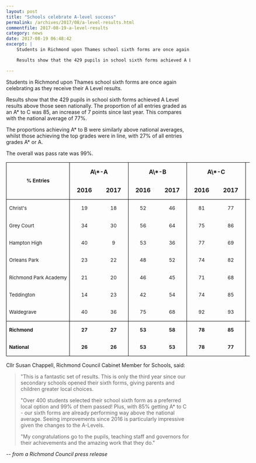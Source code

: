 ```yaml
---
layout: post
title: "Schools celebrate A-level success"
permalink: /archives/2017/08/a-level-results.html
commentfile: 2017-08-19-a-level-results
category: news
date: 2017-08-19 06:48:42
excerpt: |
    Students in Richmond upon Thames school sixth forms are once again celebrating as they receive their A Level results.

    Results show that the 429 pupils in school sixth forms achieved A Level results above those seen nationally. The proportion of all entries graded as an A* to C was 85%, an increase of 7% points since last year. This compares with the national average of 77%.

---
```


Students in Richmond upon Thames school sixth forms are once again celebrating as they receive their A Level results.

Results show that the 429 pupils in school sixth forms achieved A Level results above those seen nationally. The proportion of all entries graded as an A\* to C was 85, an increase of 7 points since last year. This compares with the national average of 77%.

The proportions achieving A\* to B were similarly above national averages, whilst those achieving the top grades were in line, with 27% of all entries grades A\* or A.

The overall was pass rate was 99%.

<table class="m_-5551938605372240779MsoNormalTable" border="0" cellspacing="0" cellpadding="0" width="667" style="width:500.0pt;border-collapse:collapse">
<tbody>
<tr style="height:15.0pt">
<td width="144" nowrap="" rowspan="2" style="width:108.0pt;border:solid windowtext 1.0pt;border-bottom:solid black 1.0pt;padding:0cm 5.4pt 0cm 5.4pt;height:15.0pt">
<p align="center" style="text-align:center;line-height:115%">
<b><span style="font-size:10.0pt;line-height:115%;">% Entries</span></b><b><span style="font-size:10.0pt;line-height:115%;"><u></u><u></u></span></b>

</p>
</td>
<td width="131" nowrap="" colspan="2" valign="bottom" style="width:98.0pt;border-top:solid windowtext 1.0pt;border-left:none;border-bottom:none;border-right:solid black 1.0pt;padding:0cm 5.4pt 0cm 5.4pt;height:15.0pt">
<p align="center" style="text-align:center;line-height:115%">
<b><span style="">A\*-A</span></b><b><span style=""><u></u><u></u></span></b>

</p>
</td>
<td width="131" nowrap="" colspan="2" valign="bottom" style="width:98.0pt;border-top:solid windowtext 1.0pt;border-left:none;border-bottom:none;border-right:solid black 1.0pt;padding:0cm 5.4pt 0cm 5.4pt;height:15.0pt">
<p align="center" style="text-align:center;line-height:115%">
<b><span style="">A\*-B</span></b><b><span style=""><u></u><u></u></span></b>

</p>
</td>
<td width="131" nowrap="" colspan="2" valign="bottom" style="width:98.0pt;border-top:solid windowtext 1.0pt;border-left:none;border-bottom:none;border-right:solid black 1.0pt;padding:0cm 5.4pt 0cm 5.4pt;height:15.0pt">
<p align="center" style="text-align:center;line-height:115%">
<b><span style="">A\*-C</span></b><b><span style=""><u></u><u></u></span></b>

</p>
</td>
<td width="131" nowrap="" colspan="2" valign="bottom" style="width:98.0pt;border-top:solid windowtext 1.0pt;border-left:none;border-bottom:none;border-right:solid black 1.0pt;padding:0cm 5.4pt 0cm 5.4pt;height:15.0pt">
<p align="center" style="text-align:center;line-height:115%">
<b><span style="">A\*-E</span></b><b><span style=""><u></u><u></u></span></b>

</p>
</td>
</tr>
<tr style="height:15.75pt">
<td width="65" nowrap="" valign="bottom" style="width:49.0pt;border:none;border-bottom:solid windowtext 1.0pt;padding:0cm 5.4pt 0cm 5.4pt;height:15.75pt">
<p align="center" style="text-align:center;line-height:115%">
<b><span style="">2016</span></b><b><span style=""><u></u><u></u></span></b>

</p>
</td>
<td width="65" nowrap="" valign="bottom" style="width:49.0pt;border-top:none;border-left:none;border-bottom:solid windowtext 1.0pt;border-right:solid windowtext 1.0pt;padding:0cm 5.4pt 0cm 5.4pt;height:15.75pt">
<p align="center" style="text-align:center;line-height:115%">
<b><span style="">2017</span></b><b><span style=""><u></u><u></u></span></b>

</p>
</td>
<td width="65" nowrap="" valign="bottom" style="width:49.0pt;border:none;border-bottom:solid windowtext 1.0pt;padding:0cm 5.4pt 0cm 5.4pt;height:15.75pt">
<p align="center" style="text-align:center;line-height:115%">
<b><span style="">2016</span></b><b><span style=""><u></u><u></u></span></b>

</p>
</td>
<td width="65" nowrap="" valign="bottom" style="width:49.0pt;border-top:none;border-left:none;border-bottom:solid windowtext 1.0pt;border-right:solid windowtext 1.0pt;padding:0cm 5.4pt 0cm 5.4pt;height:15.75pt">
<p align="center" style="text-align:center;line-height:115%">
<b><span style="">2017</span></b><b><span style=""><u></u><u></u></span></b>

</p>
</td>
<td width="65" nowrap="" valign="bottom" style="width:49.0pt;border:none;border-bottom:solid windowtext 1.0pt;padding:0cm 5.4pt 0cm 5.4pt;height:15.75pt">
<p align="center" style="text-align:center;line-height:115%">
<b><span style="">2016</span></b><b><span style=""><u></u><u></u></span></b>

</p>
</td>
<td width="65" nowrap="" valign="bottom" style="width:49.0pt;border-top:none;border-left:none;border-bottom:solid windowtext 1.0pt;border-right:solid windowtext 1.0pt;padding:0cm 5.4pt 0cm 5.4pt;height:15.75pt">
<p align="center" style="text-align:center;line-height:115%">
<b><span style="">2017</span></b><b><span style=""><u></u><u></u></span></b>

</p>
</td>
<td width="65" nowrap="" valign="bottom" style="width:49.0pt;border:none;border-bottom:solid windowtext 1.0pt;padding:0cm 5.4pt 0cm 5.4pt;height:15.75pt">
<p align="center" style="text-align:center;line-height:115%">
<b><span style="">2016</span></b><b><span style=""><u></u><u></u></span></b>

</p>
</td>
<td width="65" nowrap="" valign="bottom" style="width:49.0pt;border-top:none;border-left:none;border-bottom:solid windowtext 1.0pt;border-right:solid windowtext 1.0pt;padding:0cm 5.4pt 0cm 5.4pt;height:15.75pt">
<p align="center" style="text-align:center;line-height:115%">
<b><span style="">2017</span></b><b><span style=""><u></u><u></u></span></b>

</p>
</td>
</tr>
<tr style="height:12.75pt">
<td width="144" nowrap="" valign="bottom" style="width:108.0pt;border-top:none;border-left:solid windowtext 1.0pt;border-bottom:none;border-right:solid windowtext 1.0pt;padding:0cm 5.4pt 0cm 5.4pt;height:12.75pt">
<p style="line-height:115%">
<span style="font-size:10.0pt;line-height:115%;">Christ's</span><span style="font-size:10.0pt;line-height:115%;"><u></u><u></u></span>

</p>
</td>
<td width="65" nowrap="" valign="bottom" style="width:49.0pt;padding:0cm 5.4pt 0cm 5.4pt;height:12.75pt">
<p align="center" style="text-align:center;line-height:115%">
<span style="font-size:10.0pt;line-height:115%;">19</span><span style="font-size:10.0pt;line-height:115%;"><u></u><u></u></span>

</p>
</td>
<td width="65" nowrap="" valign="bottom" style="width:49.0pt;border:none;border-right:solid windowtext 1.0pt;padding:0cm 5.4pt 0cm 5.4pt;height:12.75pt">
<p align="center" style="text-align:center;line-height:115%">
<span style="font-size:10.0pt;line-height:115%;">18</span><span style="font-size:10.0pt;line-height:115%;"><u></u><u></u></span>

</p>
</td>
<td width="65" nowrap="" valign="bottom" style="width:49.0pt;padding:0cm 5.4pt 0cm 5.4pt;height:12.75pt">
<p align="center" style="text-align:center;line-height:115%">
<span style="font-size:10.0pt;line-height:115%;">52</span><span style="font-size:10.0pt;line-height:115%;"><u></u><u></u></span>

</p>
</td>
<td width="65" nowrap="" valign="bottom" style="width:49.0pt;border:none;border-right:solid windowtext 1.0pt;padding:0cm 5.4pt 0cm 5.4pt;height:12.75pt">
<p align="center" style="text-align:center;line-height:115%">
<span style="font-size:10.0pt;line-height:115%;">46</span><span style="font-size:10.0pt;line-height:115%;"><u></u><u></u></span>

</p>
</td>
<td width="65" nowrap="" valign="bottom" style="width:49.0pt;padding:0cm 5.4pt 0cm 5.4pt;height:12.75pt">
<p align="center" style="text-align:center;line-height:115%">
<span style="font-size:10.0pt;line-height:115%;">81</span><span style="font-size:10.0pt;line-height:115%;"><u></u><u></u></span>

</p>
</td>
<td width="65" nowrap="" valign="bottom" style="width:49.0pt;border:none;border-right:solid windowtext 1.0pt;padding:0cm 5.4pt 0cm 5.4pt;height:12.75pt">
<p align="center" style="text-align:center;line-height:115%">
<span style="font-size:10.0pt;line-height:115%;">77</span><span style="font-size:10.0pt;line-height:115%;"><u></u><u></u></span>

</p>
</td>
<td width="65" nowrap="" valign="bottom" style="width:49.0pt;padding:0cm 5.4pt 0cm 5.4pt;height:12.75pt">
<p align="center" style="text-align:center;line-height:115%">
<span style="font-size:10.0pt;line-height:115%;">98</span><span style="font-size:10.0pt;line-height:115%;"><u></u><u></u></span>

</p>
</td>
<td width="65" nowrap="" valign="bottom" style="width:49.0pt;border:none;border-right:solid windowtext 1.0pt;padding:0cm 5.4pt 0cm 5.4pt;height:12.75pt">
<p align="center" style="text-align:center;line-height:115%">
<span style="font-size:10.0pt;line-height:115%;">99</span><span style="font-size:10.0pt;line-height:115%;"><u></u><u></u></span>

</p>
</td>
</tr>
<tr style="height:12.75pt">
<td width="144" nowrap="" valign="bottom" style="width:108.0pt;border-top:none;border-left:solid windowtext 1.0pt;border-bottom:none;border-right:solid windowtext 1.0pt;padding:0cm 5.4pt 0cm 5.4pt;height:12.75pt">
<p style="line-height:115%">
<span style="font-size:10.0pt;line-height:115%;">Grey Court</span><span style="font-size:10.0pt;line-height:115%;"><u></u><u></u></span>

</p>
</td>
<td width="65" nowrap="" valign="bottom" style="width:49.0pt;padding:0cm 5.4pt 0cm 5.4pt;height:12.75pt">
<p align="center" style="text-align:center;line-height:115%">
<span style="font-size:10.0pt;line-height:115%;">34</span><span style="font-size:10.0pt;line-height:115%;"><u></u><u></u></span>

</p>
</td>
<td width="65" nowrap="" valign="bottom" style="width:49.0pt;border:none;border-right:solid windowtext 1.0pt;padding:0cm 5.4pt 0cm 5.4pt;height:12.75pt">
<p align="center" style="text-align:center;line-height:115%">
<span style="font-size:10.0pt;line-height:115%;">30</span><span style="font-size:10.0pt;line-height:115%;"><u></u><u></u></span>

</p>
</td>
<td width="65" nowrap="" valign="bottom" style="width:49.0pt;padding:0cm 5.4pt 0cm 5.4pt;height:12.75pt">
<p align="center" style="text-align:center;line-height:115%">
<span style="font-size:10.0pt;line-height:115%;">56</span><span style="font-size:10.0pt;line-height:115%;"><u></u><u></u></span>

</p>
</td>
<td width="65" nowrap="" valign="bottom" style="width:49.0pt;border:none;border-right:solid windowtext 1.0pt;padding:0cm 5.4pt 0cm 5.4pt;height:12.75pt">
<p align="center" style="text-align:center;line-height:115%">
<span style="font-size:10.0pt;line-height:115%;">64</span><span style="font-size:10.0pt;line-height:115%;"><u></u><u></u></span>

</p>
</td>
<td width="65" nowrap="" valign="bottom" style="width:49.0pt;padding:0cm 5.4pt 0cm 5.4pt;height:12.75pt">
<p align="center" style="text-align:center;line-height:115%">
<span style="font-size:10.0pt;line-height:115%;">75</span><span style="font-size:10.0pt;line-height:115%;"><u></u><u></u></span>

</p>
</td>
<td width="65" nowrap="" valign="bottom" style="width:49.0pt;border:none;border-right:solid windowtext 1.0pt;padding:0cm 5.4pt 0cm 5.4pt;height:12.75pt">
<p align="center" style="text-align:center;line-height:115%">
<span style="font-size:10.0pt;line-height:115%;">86</span><span style="font-size:10.0pt;line-height:115%;"><u></u><u></u></span>

</p>
</td>
<td width="65" nowrap="" valign="bottom" style="width:49.0pt;padding:0cm 5.4pt 0cm 5.4pt;height:12.75pt">
<p align="center" style="text-align:center;line-height:115%">
<span style="font-size:10.0pt;line-height:115%;">99</span><span style="font-size:10.0pt;line-height:115%;"><u></u><u></u></span>

</p>
</td>
<td width="65" nowrap="" valign="bottom" style="width:49.0pt;border:none;border-right:solid windowtext 1.0pt;padding:0cm 5.4pt 0cm 5.4pt;height:12.75pt">
<p align="center" style="text-align:center;line-height:115%">
<span style="font-size:10.0pt;line-height:115%;">100</span><span style="font-size:10.0pt;line-height:115%;"><u></u><u></u></span>

</p>
</td>
</tr>
<tr style="height:12.75pt">
<td width="144" nowrap="" valign="bottom" style="width:108.0pt;border-top:none;border-left:solid windowtext 1.0pt;border-bottom:none;border-right:solid windowtext 1.0pt;padding:0cm 5.4pt 0cm 5.4pt;height:12.75pt">
<p style="line-height:115%">
<span style="font-size:10.0pt;line-height:115%;">Hampton High</span><span style="font-size:10.0pt;line-height:115%;"><u></u><u></u></span>

</p>
</td>
<td width="65" nowrap="" valign="bottom" style="width:49.0pt;padding:0cm 5.4pt 0cm 5.4pt;height:12.75pt">
<p align="center" style="text-align:center;line-height:115%">
<span style="font-size:10.0pt;line-height:115%;">40</span><span style="font-size:10.0pt;line-height:115%;"><u></u><u></u></span>

</p>
</td>
<td width="65" nowrap="" valign="bottom" style="width:49.0pt;border:none;border-right:solid windowtext 1.0pt;padding:0cm 5.4pt 0cm 5.4pt;height:12.75pt">
<p align="center" style="text-align:center;line-height:115%">
<span style="font-size:10.0pt;line-height:115%;">9</span><span style="font-size:10.0pt;line-height:115%;"><u></u><u></u></span>

</p>
</td>
<td width="65" nowrap="" valign="bottom" style="width:49.0pt;padding:0cm 5.4pt 0cm 5.4pt;height:12.75pt">
<p align="center" style="text-align:center;line-height:115%">
<span style="font-size:10.0pt;line-height:115%;">53</span><span style="font-size:10.0pt;line-height:115%;"><u></u><u></u></span>

</p>
</td>
<td width="65" nowrap="" valign="bottom" style="width:49.0pt;border:none;border-right:solid windowtext 1.0pt;padding:0cm 5.4pt 0cm 5.4pt;height:12.75pt">
<p align="center" style="text-align:center;line-height:115%">
<span style="font-size:10.0pt;line-height:115%;">36</span><span style="font-size:10.0pt;line-height:115%;"><u></u><u></u></span>

</p>
</td>
<td width="65" nowrap="" valign="bottom" style="width:49.0pt;padding:0cm 5.4pt 0cm 5.4pt;height:12.75pt">
<p align="center" style="text-align:center;line-height:115%">
<span style="font-size:10.0pt;line-height:115%;">77</span><span style="font-size:10.0pt;line-height:115%;"><u></u><u></u></span>

</p>
</td>
<td width="65" nowrap="" valign="bottom" style="width:49.0pt;border:none;border-right:solid windowtext 1.0pt;padding:0cm 5.4pt 0cm 5.4pt;height:12.75pt">
<p align="center" style="text-align:center;line-height:115%">
<span style="font-size:10.0pt;line-height:115%;">69</span><span style="font-size:10.0pt;line-height:115%;"><u></u><u></u></span>

</p>
</td>
<td width="65" nowrap="" valign="bottom" style="width:49.0pt;padding:0cm 5.4pt 0cm 5.4pt;height:12.75pt">
<p align="center" style="text-align:center;line-height:115%">
<span style="font-size:10.0pt;line-height:115%;">96</span><span style="font-size:10.0pt;line-height:115%;"><u></u><u></u></span>

</p>
</td>
<td width="65" nowrap="" valign="bottom" style="width:49.0pt;border:none;border-right:solid windowtext 1.0pt;padding:0cm 5.4pt 0cm 5.4pt;height:12.75pt">
<p align="center" style="text-align:center;line-height:115%">
<span style="font-size:10.0pt;line-height:115%;">96</span><span style="font-size:10.0pt;line-height:115%;"><u></u><u></u></span>

</p>
</td>
</tr>
<tr style="height:12.75pt">
<td width="144" nowrap="" valign="bottom" style="width:108.0pt;border-top:none;border-left:solid windowtext 1.0pt;border-bottom:none;border-right:solid windowtext 1.0pt;padding:0cm 5.4pt 0cm 5.4pt;height:12.75pt">
<p style="line-height:115%">
<span style="font-size:10.0pt;line-height:115%;">Orleans Park</span><span style="font-size:10.0pt;line-height:115%;"><u></u><u></u></span>

</p>
</td>
<td width="65" nowrap="" valign="bottom" style="width:49.0pt;padding:0cm 5.4pt 0cm 5.4pt;height:12.75pt">
<p align="center" style="text-align:center;line-height:115%">
<span style="font-size:10.0pt;line-height:115%;">23</span><span style="font-size:10.0pt;line-height:115%;"><u></u><u></u></span>

</p>
</td>
<td width="65" nowrap="" valign="bottom" style="width:49.0pt;border:none;border-right:solid windowtext 1.0pt;padding:0cm 5.4pt 0cm 5.4pt;height:12.75pt">
<p align="center" style="text-align:center;line-height:115%">
<span style="font-size:10.0pt;line-height:115%;">22</span><span style="font-size:10.0pt;line-height:115%;"><u></u><u></u></span>

</p>
</td>
<td width="65" nowrap="" valign="bottom" style="width:49.0pt;padding:0cm 5.4pt 0cm 5.4pt;height:12.75pt">
<p align="center" style="text-align:center;line-height:115%">
<span style="font-size:10.0pt;line-height:115%;">48</span><span style="font-size:10.0pt;line-height:115%;"><u></u><u></u></span>

</p>
</td>
<td width="65" nowrap="" valign="bottom" style="width:49.0pt;border:none;border-right:solid windowtext 1.0pt;padding:0cm 5.4pt 0cm 5.4pt;height:12.75pt">
<p align="center" style="text-align:center;line-height:115%">
<span style="font-size:10.0pt;line-height:115%;">52</span><span style="font-size:10.0pt;line-height:115%;"><u></u><u></u></span>

</p>
</td>
<td width="65" nowrap="" valign="bottom" style="width:49.0pt;padding:0cm 5.4pt 0cm 5.4pt;height:12.75pt">
<p align="center" style="text-align:center;line-height:115%">
<span style="font-size:10.0pt;line-height:115%;">74</span><span style="font-size:10.0pt;line-height:115%;"><u></u><u></u></span>

</p>
</td>
<td width="65" nowrap="" valign="bottom" style="width:49.0pt;border:none;border-right:solid windowtext 1.0pt;padding:0cm 5.4pt 0cm 5.4pt;height:12.75pt">
<p align="center" style="text-align:center;line-height:115%">
<span style="font-size:10.0pt;line-height:115%;">82</span><span style="font-size:10.0pt;line-height:115%;"><u></u><u></u></span>

</p>
</td>
<td width="65" nowrap="" valign="bottom" style="width:49.0pt;padding:0cm 5.4pt 0cm 5.4pt;height:12.75pt">
<p align="center" style="text-align:center;line-height:115%">
<span style="font-size:10.0pt;line-height:115%;">95</span><span style="font-size:10.0pt;line-height:115%;"><u></u><u></u></span>

</p>
</td>
<td width="65" nowrap="" valign="bottom" style="width:49.0pt;border:none;border-right:solid windowtext 1.0pt;padding:0cm 5.4pt 0cm 5.4pt;height:12.75pt">
<p align="center" style="text-align:center;line-height:115%">
<span style="font-size:10.0pt;line-height:115%;">100</span><span style="font-size:10.0pt;line-height:115%;"><u></u><u></u></span>

</p>
</td>
</tr>
<tr style="height:12.75pt">
<td width="144" nowrap="" valign="bottom" style="width:108.0pt;border-top:none;border-left:solid windowtext 1.0pt;border-bottom:none;border-right:solid windowtext 1.0pt;padding:0cm 5.4pt 0cm 5.4pt;height:12.75pt">
<p style="line-height:115%">
<span style="font-size:10.0pt;line-height:115%;">Richmond Park Academy</span><span style="font-size:10.0pt;line-height:115%;"><u></u><u></u></span>

</p>
</td>
<td width="65" nowrap="" valign="bottom" style="width:49.0pt;padding:0cm 5.4pt 0cm 5.4pt;height:12.75pt">
<p align="center" style="text-align:center;line-height:115%">
<span style="font-size:10.0pt;line-height:115%;">21</span><span style="font-size:10.0pt;line-height:115%;"><u></u><u></u></span>

</p>
</td>
<td width="65" nowrap="" valign="bottom" style="width:49.0pt;border:none;border-right:solid windowtext 1.0pt;padding:0cm 5.4pt 0cm 5.4pt;height:12.75pt">
<p align="center" style="text-align:center;line-height:115%">
<span style="font-size:10.0pt;line-height:115%;">20</span><span style="font-size:10.0pt;line-height:115%;"><u></u><u></u></span>

</p>
</td>
<td width="65" nowrap="" valign="bottom" style="width:49.0pt;padding:0cm 5.4pt 0cm 5.4pt;height:12.75pt">
<p align="center" style="text-align:center;line-height:115%">
<span style="font-size:10.0pt;line-height:115%;">46</span><span style="font-size:10.0pt;line-height:115%;"><u></u><u></u></span>

</p>
</td>
<td width="65" nowrap="" valign="bottom" style="width:49.0pt;border:none;border-right:solid windowtext 1.0pt;padding:0cm 5.4pt 0cm 5.4pt;height:12.75pt">
<p align="center" style="text-align:center;line-height:115%">
<span style="font-size:10.0pt;line-height:115%;">45</span><span style="font-size:10.0pt;line-height:115%;"><u></u><u></u></span>

</p>
</td>
<td width="65" nowrap="" valign="bottom" style="width:49.0pt;padding:0cm 5.4pt 0cm 5.4pt;height:12.75pt">
<p align="center" style="text-align:center;line-height:115%">
<span style="font-size:10.0pt;line-height:115%;">71</span><span style="font-size:10.0pt;line-height:115%;"><u></u><u></u></span>

</p>
</td>
<td width="65" nowrap="" valign="bottom" style="width:49.0pt;border:none;border-right:solid windowtext 1.0pt;padding:0cm 5.4pt 0cm 5.4pt;height:12.75pt">
<p align="center" style="text-align:center;line-height:115%">
<span style="font-size:10.0pt;line-height:115%;">68</span><span style="font-size:10.0pt;line-height:115%;"><u></u><u></u></span>

</p>
</td>
<td width="65" nowrap="" valign="bottom" style="width:49.0pt;padding:0cm 5.4pt 0cm 5.4pt;height:12.75pt">
<p align="center" style="text-align:center;line-height:115%">
<span style="font-size:10.0pt;line-height:115%;">98</span><span style="font-size:10.0pt;line-height:115%;"><u></u><u></u></span>

</p>
</td>
<td width="65" nowrap="" valign="bottom" style="width:49.0pt;border:none;border-right:solid windowtext 1.0pt;padding:0cm 5.4pt 0cm 5.4pt;height:12.75pt">
<p align="center" style="text-align:center;line-height:115%">
<span style="font-size:10.0pt;line-height:115%;">95</span><span style="font-size:10.0pt;line-height:115%;"><u></u><u></u></span>

</p>
</td>
</tr>
<tr style="height:12.75pt">
<td width="144" nowrap="" valign="bottom" style="width:108.0pt;border-top:none;border-left:solid windowtext 1.0pt;border-bottom:none;border-right:solid windowtext 1.0pt;padding:0cm 5.4pt 0cm 5.4pt;height:12.75pt">
<p style="line-height:115%">
<span style="font-size:10.0pt;line-height:115%;">Teddington</span><span style="font-size:10.0pt;line-height:115%;"><u></u><u></u></span>

</p>
</td>
<td width="65" nowrap="" valign="bottom" style="width:49.0pt;padding:0cm 5.4pt 0cm 5.4pt;height:12.75pt">
<p align="center" style="text-align:center;line-height:115%">
<span style="font-size:10.0pt;line-height:115%;">14</span><span style="font-size:10.0pt;line-height:115%;"><u></u><u></u></span>

</p>
</td>
<td width="65" nowrap="" valign="bottom" style="width:49.0pt;border:none;border-right:solid windowtext 1.0pt;padding:0cm 5.4pt 0cm 5.4pt;height:12.75pt">
<p align="center" style="text-align:center;line-height:115%">
<span style="font-size:10.0pt;line-height:115%;">23</span><span style="font-size:10.0pt;line-height:115%;"><u></u><u></u></span>

</p>
</td>
<td width="65" nowrap="" valign="bottom" style="width:49.0pt;padding:0cm 5.4pt 0cm 5.4pt;height:12.75pt">
<p align="center" style="text-align:center;line-height:115%">
<span style="font-size:10.0pt;line-height:115%;">42</span><span style="font-size:10.0pt;line-height:115%;"><u></u><u></u></span>

</p>
</td>
<td width="65" nowrap="" valign="bottom" style="width:49.0pt;border:none;border-right:solid windowtext 1.0pt;padding:0cm 5.4pt 0cm 5.4pt;height:12.75pt">
<p align="center" style="text-align:center;line-height:115%">
<span style="font-size:10.0pt;line-height:115%;">54</span><span style="font-size:10.0pt;line-height:115%;"><u></u><u></u></span>

</p>
</td>
<td width="65" nowrap="" valign="bottom" style="width:49.0pt;padding:0cm 5.4pt 0cm 5.4pt;height:12.75pt">
<p align="center" style="text-align:center;line-height:115%">
<span style="font-size:10.0pt;line-height:115%;">74</span><span style="font-size:10.0pt;line-height:115%;"><u></u><u></u></span>

</p>
</td>
<td width="65" nowrap="" valign="bottom" style="width:49.0pt;border:none;border-right:solid windowtext 1.0pt;padding:0cm 5.4pt 0cm 5.4pt;height:12.75pt">
<p align="center" style="text-align:center;line-height:115%">
<span style="font-size:10.0pt;line-height:115%;">85</span><span style="font-size:10.0pt;line-height:115%;"><u></u><u></u></span>

</p>
</td>
<td width="65" nowrap="" valign="bottom" style="width:49.0pt;padding:0cm 5.4pt 0cm 5.4pt;height:12.75pt">
<p align="center" style="text-align:center;line-height:115%">
<span style="font-size:10.0pt;line-height:115%;">100</span><span style="font-size:10.0pt;line-height:115%;"><u></u><u></u></span>

</p>
</td>
<td width="65" nowrap="" valign="bottom" style="width:49.0pt;border:none;border-right:solid windowtext 1.0pt;padding:0cm 5.4pt 0cm 5.4pt;height:12.75pt">
<p align="center" style="text-align:center;line-height:115%">
<span style="font-size:10.0pt;line-height:115%;">100</span><span style="font-size:10.0pt;line-height:115%;"><u></u><u></u></span>

</p>
</td>
</tr>
<tr style="height:13.5pt">
<td width="144" nowrap="" valign="bottom" style="width:108.0pt;border:solid windowtext 1.0pt;border-top:none;padding:0cm 5.4pt 0cm 5.4pt;height:13.5pt">
<p style="line-height:115%">
<span style="font-size:10.0pt;line-height:115%;">Waldegrave</span><span style="font-size:10.0pt;line-height:115%;"><u></u><u></u></span>

</p>
</td>
<td width="65" nowrap="" valign="bottom" style="width:49.0pt;border:none;border-bottom:solid windowtext 1.0pt;padding:0cm 5.4pt 0cm 5.4pt;height:13.5pt">
<p align="center" style="text-align:center;line-height:115%">
<span style="font-size:10.0pt;line-height:115%;">40</span><span style="font-size:10.0pt;line-height:115%;"><u></u><u></u></span>

</p>
</td>
<td width="65" nowrap="" valign="bottom" style="width:49.0pt;border-top:none;border-left:none;border-bottom:solid windowtext 1.0pt;border-right:solid windowtext 1.0pt;padding:0cm 5.4pt 0cm 5.4pt;height:13.5pt">
<p align="center" style="text-align:center;line-height:115%">
<span style="font-size:10.0pt;line-height:115%;">36</span><span style="font-size:10.0pt;line-height:115%;"><u></u><u></u></span>

</p>
</td>
<td width="65" nowrap="" valign="bottom" style="width:49.0pt;border:none;border-bottom:solid windowtext 1.0pt;padding:0cm 5.4pt 0cm 5.4pt;height:13.5pt">
<p align="center" style="text-align:center;line-height:115%">
<span style="font-size:10.0pt;line-height:115%;">75</span><span style="font-size:10.0pt;line-height:115%;"><u></u><u></u></span>

</p>
</td>
<td width="65" nowrap="" valign="bottom" style="width:49.0pt;border-top:none;border-left:none;border-bottom:solid windowtext 1.0pt;border-right:solid windowtext 1.0pt;padding:0cm 5.4pt 0cm 5.4pt;height:13.5pt">
<p align="center" style="text-align:center;line-height:115%">
<span style="font-size:10.0pt;line-height:115%;">68</span><span style="font-size:10.0pt;line-height:115%;"><u></u><u></u></span>

</p>
</td>
<td width="65" nowrap="" valign="bottom" style="width:49.0pt;border:none;border-bottom:solid windowtext 1.0pt;padding:0cm 5.4pt 0cm 5.4pt;height:13.5pt">
<p align="center" style="text-align:center;line-height:115%">
<span style="font-size:10.0pt;line-height:115%;">92</span><span style="font-size:10.0pt;line-height:115%;"><u></u><u></u></span>

</p>
</td>
<td width="65" nowrap="" valign="bottom" style="width:49.0pt;border-top:none;border-left:none;border-bottom:solid windowtext 1.0pt;border-right:solid windowtext 1.0pt;padding:0cm 5.4pt 0cm 5.4pt;height:13.5pt">
<p align="center" style="text-align:center;line-height:115%">
<span style="font-size:10.0pt;line-height:115%;">93</span><span style="font-size:10.0pt;line-height:115%;"><u></u><u></u></span>

</p>
</td>
<td width="65" nowrap="" valign="bottom" style="width:49.0pt;border:none;border-bottom:solid windowtext 1.0pt;padding:0cm 5.4pt 0cm 5.4pt;height:13.5pt">
<p align="center" style="text-align:center;line-height:115%">
<span style="font-size:10.0pt;line-height:115%;">100</span><span style="font-size:10.0pt;line-height:115%;"><u></u><u></u></span>

</p>
</td>
<td width="65" nowrap="" valign="bottom" style="width:49.0pt;border-top:none;border-left:none;border-bottom:solid windowtext 1.0pt;border-right:solid windowtext 1.0pt;padding:0cm 5.4pt 0cm 5.4pt;height:13.5pt">
<p align="center" style="text-align:center;line-height:115%">
<span style="font-size:10.0pt;line-height:115%;">100</span><span style="font-size:10.0pt;line-height:115%;"><u></u><u></u></span>

</p>
</td>
</tr>
<tr style="height:12.75pt">
<td width="144" nowrap="" valign="bottom" style="width:108.0pt;border-top:none;border-left:solid windowtext 1.0pt;border-bottom:none;border-right:solid windowtext 1.0pt;padding:0cm 5.4pt 0cm 5.4pt;height:12.75pt">
<p style="line-height:115%">
<b><span style="font-size:10.0pt;line-height:115%;">Richmond</span></b><b><span style="font-size:10.0pt;line-height:115%;"><u></u><u></u></span></b>

</p>
</td>
<td width="65" nowrap="" valign="bottom" style="width:49.0pt;padding:0cm 5.4pt 0cm 5.4pt;height:12.75pt">
<p align="center" style="text-align:center;line-height:115%">
<b><span style="font-size:10.0pt;line-height:115%;">27</span></b><b><span style="font-size:10.0pt;line-height:115%;"><u></u><u></u></span></b>

</p>
</td>
<td width="65" nowrap="" valign="bottom" style="width:49.0pt;border:none;border-right:solid windowtext 1.0pt;padding:0cm 5.4pt 0cm 5.4pt;height:12.75pt">
<p align="center" style="text-align:center;line-height:115%">
<b><span style="font-size:10.0pt;line-height:115%;">27</span></b><b><span style="font-size:10.0pt;line-height:115%;"><u></u><u></u></span></b>

</p>
</td>
<td width="65" nowrap="" valign="bottom" style="width:49.0pt;padding:0cm 5.4pt 0cm 5.4pt;height:12.75pt">
<p align="center" style="text-align:center;line-height:115%">
<b><span style="font-size:10.0pt;line-height:115%;">53</span></b><b><span style="font-size:10.0pt;line-height:115%;"><u></u><u></u></span></b>

</p>
</td>
<td width="65" nowrap="" valign="bottom" style="width:49.0pt;border:none;border-right:solid windowtext 1.0pt;padding:0cm 5.4pt 0cm 5.4pt;height:12.75pt">
<p align="center" style="text-align:center;line-height:115%">
<b><span style="font-size:10.0pt;line-height:115%;">58</span></b><b><span style="font-size:10.0pt;line-height:115%;"><u></u><u></u></span></b>

</p>
</td>
<td width="65" nowrap="" valign="bottom" style="width:49.0pt;padding:0cm 5.4pt 0cm 5.4pt;height:12.75pt">
<p align="center" style="text-align:center;line-height:115%">
<b><span style="font-size:10.0pt;line-height:115%;">78</span></b><b><span style="font-size:10.0pt;line-height:115%;"><u></u><u></u></span></b>

</p>
</td>
<td width="65" nowrap="" valign="bottom" style="width:49.0pt;border:none;border-right:solid windowtext 1.0pt;padding:0cm 5.4pt 0cm 5.4pt;height:12.75pt">
<p align="center" style="text-align:center;line-height:115%">
<b><span style="font-size:10.0pt;line-height:115%;">85</span></b><b><span style="font-size:10.0pt;line-height:115%;"><u></u><u></u></span></b>

</p>
</td>
<td width="65" nowrap="" valign="bottom" style="width:49.0pt;padding:0cm 5.4pt 0cm 5.4pt;height:12.75pt">
<p align="center" style="text-align:center;line-height:115%">
<b><span style="font-size:10.0pt;line-height:115%;">97</span></b><b><span style="font-size:10.0pt;line-height:115%;"><u></u><u></u></span></b>

</p>
</td>
<td width="65" nowrap="" valign="bottom" style="width:49.0pt;border:none;border-right:solid windowtext 1.0pt;padding:0cm 5.4pt 0cm 5.4pt;height:12.75pt">
<p align="center" style="text-align:center;line-height:115%">
<b><span style="font-size:10.0pt;line-height:115%;">99</span></b><b><span style="font-size:10.0pt;line-height:115%;"><u></u><u></u></span></b>

</p>
</td>
</tr>
<tr style="height:13.5pt">
<td width="144" nowrap="" valign="bottom" style="width:108.0pt;border:solid windowtext 1.0pt;border-top:none;padding:0cm 5.4pt 0cm 5.4pt;height:13.5pt">
<p style="line-height:115%">
<b><span style="font-size:10.0pt;line-height:115%;">National</span></b><b><span style="font-size:10.0pt;line-height:115%;"><u></u><u></u></span></b>

</p>
</td>
<td width="65" nowrap="" valign="bottom" style="width:49.0pt;border:none;border-bottom:solid windowtext 1.0pt;padding:0cm 5.4pt 0cm 5.4pt;height:13.5pt">
<p align="center" style="text-align:center;line-height:115%">
<b><span style="font-size:10.0pt;line-height:115%;">26</span></b><b><span style="font-size:10.0pt;line-height:115%;"><u></u><u></u></span></b>

</p>
</td>
<td width="65" nowrap="" valign="bottom" style="width:49.0pt;border-top:none;border-left:none;border-bottom:solid windowtext 1.0pt;border-right:solid windowtext 1.0pt;padding:0cm 5.4pt 0cm 5.4pt;height:13.5pt">
<p align="center" style="text-align:center;line-height:115%">
<b><span style="font-size:10.0pt;line-height:115%;">26</span></b><b><span style="font-size:10.0pt;line-height:115%;"><u></u><u></u></span></b>

</p>
</td>
<td width="65" nowrap="" valign="bottom" style="width:49.0pt;border:none;border-bottom:solid windowtext 1.0pt;padding:0cm 5.4pt 0cm 5.4pt;height:13.5pt">
<p align="center" style="text-align:center;line-height:115%">
<b><span style="font-size:10.0pt;line-height:115%;">53</span></b><b><span style="font-size:10.0pt;line-height:115%;"><u></u><u></u></span></b>

</p>
</td>
<td width="65" nowrap="" valign="bottom" style="width:49.0pt;border-top:none;border-left:none;border-bottom:solid windowtext 1.0pt;border-right:solid windowtext 1.0pt;padding:0cm 5.4pt 0cm 5.4pt;height:13.5pt">
<p align="center" style="text-align:center;line-height:115%">
<b><span style="font-size:10.0pt;line-height:115%;">53</span></b><b><span style="font-size:10.0pt;line-height:115%;"><u></u><u></u></span></b>

</p>
</td>
<td width="65" nowrap="" valign="bottom" style="width:49.0pt;border:none;border-bottom:solid windowtext 1.0pt;padding:0cm 5.4pt 0cm 5.4pt;height:13.5pt">
<p align="center" style="text-align:center;line-height:115%">
<b><span style="font-size:10.0pt;line-height:115%;">78</span></b><b><span style="font-size:10.0pt;line-height:115%;"><u></u><u></u></span></b>

</p>
</td>
<td width="65" nowrap="" valign="bottom" style="width:49.0pt;border-top:none;border-left:none;border-bottom:solid windowtext 1.0pt;border-right:solid windowtext 1.0pt;padding:0cm 5.4pt 0cm 5.4pt;height:13.5pt">
<p align="center" style="text-align:center;line-height:115%">
<b><span style="font-size:10.0pt;line-height:115%;">77</span></b><b><span style="font-size:10.0pt;line-height:115%;"><u></u><u></u></span></b>

</p>
</td>
<td width="65" nowrap="" valign="bottom" style="width:49.0pt;border:none;border-bottom:solid windowtext 1.0pt;padding:0cm 5.4pt 0cm 5.4pt;height:13.5pt">
<p align="center" style="text-align:center;line-height:115%">
<b><span style="font-size:10.0pt;line-height:115%;">98</span></b><b><span style="font-size:10.0pt;line-height:115%;"><u></u><u></u></span></b>

</p>
</td>
<td width="65" nowrap="" valign="bottom" style="width:49.0pt;border-top:none;border-left:none;border-bottom:solid windowtext 1.0pt;border-right:solid windowtext 1.0pt;padding:0cm 5.4pt 0cm 5.4pt;height:13.5pt">
<p align="center" style="text-align:center;line-height:115%">
<b><span style="font-size:10.0pt;line-height:115%;">98</span></b><b><span style="font-size:10.0pt;line-height:115%;"><u></u><u></u></span></b>

</p>
</td>
</tr>
</tbody>
</table>
Cllr Susan Chappell, Richmond Council Cabinet Member for Schools, said:

> "This is a fantastic set of results. This is only the third year since our secondary schools opened their sixth forms, giving parents and children greater local choices.
> 
>  "Over 400 students selected their school sixth form as a preferred local option and 99% of them passed! Plus, with 85% getting A\* to C - our sixth forms are already performing way above the national average. Seeing improvements since 2016 is particularly impressive given the changes to the A-Levels.
> 
> 
>  "My congratulations go to the pupils, teaching staff and governors for their achievements and the amazing work that they do."
> 
 <cite>-- from a Richmond Council press release</cite>
